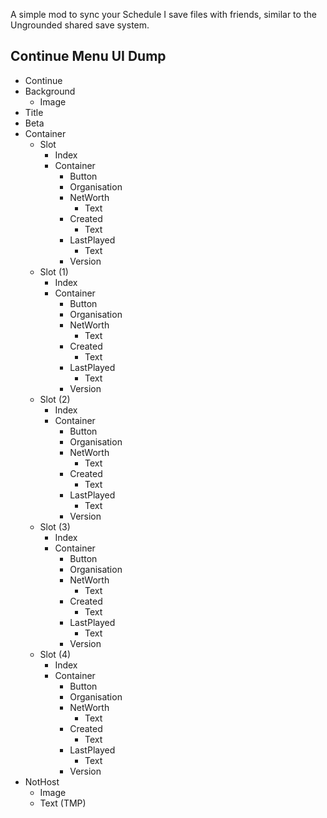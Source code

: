 A simple mod to sync your Schedule I save files with friends, similar to the Ungrounded shared save system.


## Continue Menu UI Dump 

 - Continue
  - Background
     - Image
   - Title
   - Beta
   - Container
     - Slot
       - Index
       - Container
         - Button
         - Organisation
         - NetWorth
           - Text
         - Created
           - Text
         - LastPlayed
           - Text
         - Version
     - Slot (1)
       - Index
       - Container
         - Button
         - Organisation
         - NetWorth
           - Text
         - Created
           - Text
         - LastPlayed
           - Text
         - Version
     - Slot (2)
       - Index
       - Container
         - Button
         - Organisation
         - NetWorth
           - Text
         - Created
           - Text
         - LastPlayed
           - Text
         - Version
     - Slot (3)
       - Index
       - Container
         - Button
         - Organisation
         - NetWorth
           - Text
         - Created
           - Text
         - LastPlayed
           - Text
         - Version
     - Slot (4)
       - Index
       - Container
         - Button
         - Organisation
         - NetWorth
           - Text
         - Created
           - Text
         - LastPlayed
           - Text
         - Version
   - NotHost
     - Image
     - Text (TMP)



